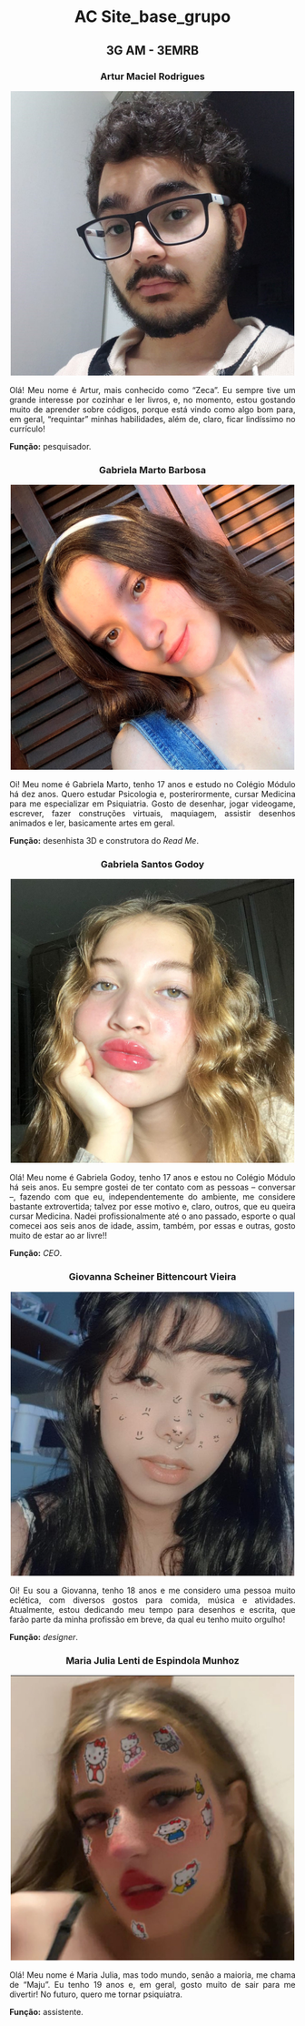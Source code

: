 <h1> <td><p align=center> AC Site_base_grupo </h1>

<h2> <td><p align=center> 3G AM - 3EMRB </h2>

<h3> <td><p align=center> Artur Maciel Rodrigues </h3>

<td><p align=center> <img class="d-block mx-auto mb-4" src="MEDIA/imgs/AMR.jpeg" alt="Artur Maciel Rodrigues" width="500px" height="auto">

<td><p align=justify> Olá! Meu nome é Artur, mais conhecido como “Zeca”. Eu sempre tive um grande interesse por cozinhar e ler livros, e, no momento, estou gostando muito de aprender sobre códigos, porque está vindo como algo bom para, em geral, “requintar” minhas habilidades, além de, claro, ficar lindíssimo no currículo!

**Função:** pesquisador.

<h3> <td><p align=center> Gabriela Marto Barbosa </h3>

<td><p align=center> <img class="d-block mx-auto mb-4" src="MEDIA/imgs/GMB.jpg" alt="Gabriela Marto Barbosa" width="500px" height="auto">

<td><p align=justify> Oi! Meu nome é Gabriela Marto, tenho 17 anos e estudo no Colégio Módulo há dez anos. Quero estudar Psicologia e, posterirormente, cursar Medicina para me especializar em Psiquiatria. Gosto de desenhar, jogar videogame, escrever, fazer construções virtuais, maquiagem, assistir desenhos animados e ler, basicamente artes em geral.

**Função:** desenhista 3D e construtora do *Read Me*.

<h3> <td><p align=center> Gabriela Santos Godoy </h3>

<td><p align=center> <img class="d-block mx-auto mb-4" src="MEDIA/imgs/GSG.jpeg" alt="Gabriela Santos Godoy" width="500px" height="auto">

<td><p align=justify> Olá! Meu nome é Gabriela Godoy, tenho 17 anos e estou no Colégio Módulo há seis anos. Eu sempre gostei de ter contato com as pessoas – conversar –, fazendo com que eu, independentemente do ambiente, me considere bastante extrovertida; talvez por esse motivo e, claro, outros, que eu queira cursar Medicina. Nadei profissionalmente até o ano passado, esporte o qual comecei aos seis anos de idade, assim, também, por essas e outras, gosto muito de estar ao ar livre!!

**Função:** *CEO*.

<h3> <td><p align=center> Giovanna Scheiner Bittencourt Vieira </h3>

<td><p align=center> <img class="d-block mx-auto mb-4" src="MEDIA/imgs/GSBV.jpeg" alt="Giovanna Scheiner Bittencourt Vieira" width="500px" height="auto">

<td><p align=justify> Oi! Eu sou a Giovanna, tenho 18 anos e me considero uma pessoa muito eclética, com diversos gostos para comida, música e atividades. Atualmente, estou dedicando meu tempo para desenhos e escrita, que farão parte da minha profissão em breve, da qual eu tenho muito orgulho!

**Função:** *designer*.

<h3> <td><p align=center> Maria Julia Lenti de Espindola Munhoz </h3>

<td><p align=center> <img class="d-block mx-auto mb-4" src="MEDIA/imgs/MJLDEM.jpeg" alt="Maria Julia Lenti de Espindola Munhoz" width="500px" height="auto">

<td><p align=justify> Olá! Meu nome é Maria Julia, mas todo mundo, senão a maioria, me chama de “Maju”. Eu tenho 19 anos e, em geral, gosto muito de sair para me divertir! No futuro, quero me tornar psiquiatra.

**Função:** assistente.

